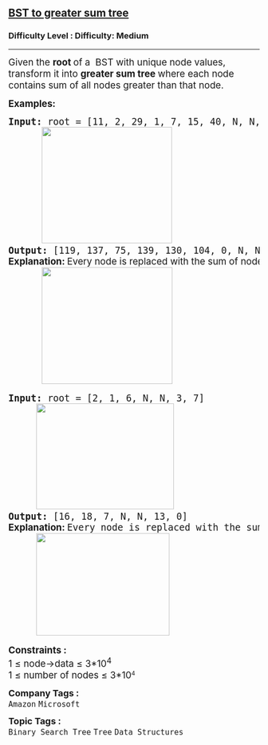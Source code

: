 <h2><a href="https://www.geeksforgeeks.org/problems/bst-to-greater-sum-tree/1?_gl=1*ghhap7*_up*MQ..*_gs*MQ..&gclid=CjwKCAjw0sfHBhB6EiwAQtv5qQ9wXzeG2lISvPt_JsRhcJgXEIZNF2WInnEllb3c3J3IKGNUNQJXoxoCQEIQAvD_BwE&gbraid=0AAAAAC9yBkCxh8hSzD9oBUfmqKVzQsLVU">BST to greater sum tree</a></h2><h3>Difficulty Level : Difficulty: Medium</h3><hr><div class="problems_problem_content__Xm_eO"><p><span style="font-size: 14pt;">Given the&nbsp;<strong>root&nbsp;</strong>of a&nbsp;&nbsp;BST with unique node values, transform it into <strong>greater sum tree </strong>where each node contains sum of all nodes&nbsp;greater&nbsp;than that node.</span></p>
<p><span style="font-size: 14pt;"><strong>Examples:</strong></span></p>
<pre><span style="font-size: 14pt;"><strong>Input: </strong>root = [11, 2, 29, 1, 7, 15, 40, N, N, N, N, N, N, 35, N]<br>      <img src="https://media.geeksforgeeks.org/img-practice/prod/addEditProblem/706357/Web/Other/blobid0_1759556071.webp" width="261" height="233"><br><strong>Output:</strong> [119, 137, 75, 139, 130, 104, 0, N, N, N, N, N, N, 40, N]<br><strong style="font-family: -apple-system, BlinkMacSystemFont, 'Segoe UI', Roboto, Oxygen, Ubuntu, Cantarell, 'Open Sans', 'Helvetica Neue', sans-serif;">Explanation: </strong><span style="font-family: -apple-system, BlinkMacSystemFont, 'Segoe UI', Roboto, Oxygen, Ubuntu, Cantarell, 'Open Sans', 'Helvetica Neue', sans-serif;">Every node is replaced with the sum of nodes greater than itself. </span><br>      <img src="https://media.geeksforgeeks.org/img-practice/prod/addEditProblem/706357/Web/Other/blobid1_1759556181.webp" width="262" height="234">
</span></pre>
<pre><span style="font-size: 14pt;"><strong>Input</strong><strong>:</strong> root = [2, 1, 6, N, N, 3, 7]<br>     <img src="https://media.geeksforgeeks.org/img-practice/prod/addEditProblem/706357/Web/Other/blobid2_1759556893.webp" width="276" height="212"><br><strong>Output: </strong>[16, 18, 7, N, N, 13, 0]<br><strong style="font-family: -apple-system, BlinkMacSystemFont, 'Segoe UI', Roboto, Oxygen, Ubuntu, Cantarell, 'Open Sans', 'Helvetica Neue', sans-serif;">Explanation: </strong>Every node is replaced with the sum of nodes greater than itself.<span style="font-family: -apple-system, BlinkMacSystemFont, 'Segoe UI', Roboto, Oxygen, Ubuntu, Cantarell, 'Open Sans', 'Helvetica Neue', sans-serif;"> </span><br>     <img src="https://media.geeksforgeeks.org/img-practice/prod/addEditProblem/706357/Web/Other/blobid3_1759556991.webp" width="267" height="205"></span></pre>
<div><span style="font-size: 14pt;"><strong>Constraints :</strong></span></div>
<div><span style="font-size: 14pt;">1 ≤ node-&gt;data ≤ 3*10<sup>4</sup></span></div>
<div><span style="font-size: 14pt;">1 ≤ number of nodes ≤ 3</span><span style="font-size: 18.6667px;">*10</span><sup>4</sup></div></div><p><span style=font-size:18px><strong>Company Tags : </strong><br><code>Amazon</code>&nbsp;<code>Microsoft</code>&nbsp;<br><p><span style=font-size:18px><strong>Topic Tags : </strong><br><code>Binary Search Tree</code>&nbsp;<code>Tree</code>&nbsp;<code>Data Structures</code>&nbsp;